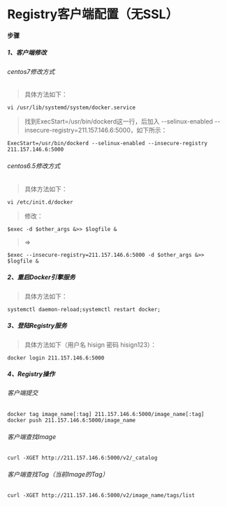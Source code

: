 # Registry客户端配置（无SSL）

#### 步骤
##### 1、客户端修改
###### centos7修改方式
>具体方法如下：
> 
    vi /usr/lib/systemd/system/docker.service
>找到ExecStart=/usr/bin/dockerd这一行，后加入 --selinux-enabled --insecure-registry=211.157.146.6:5000，如下所示：
> 
    ExecStart=/usr/bin/dockerd --selinux-enabled --insecure-registry 211.157.146.6:5000

###### centos6.5修改方式
>具体方法如下：
> 
    vi /etc/init.d/docker
> 
> 修改：
> 
    $exec -d $other_args &>> $logfile &
> 
>=>
> 
    $exec --insecure-registry=211.157.146.6:5000 -d $other_args &>> $logfile &

##### 2、重启Docker引擎服务
>具体方法如下：
> 
    systemctl daemon-reload;systemctl restart docker;

##### 3、登陆Registry服务
>具体方法如下（用户名 hisign 密码 hisign123）：
> 
    docker login 211.157.146.6:5000

##### 4、Registry操作
###### 客户端提交
    docker tag image_name[:tag] 211.157.146.6:5000/image_name[:tag]
    docker push 211.157.146.6:5000/image_name

###### 客户端查找Image
    curl -XGET http://211.157.146.6:5000/v2/_catalog

###### 客户端查找Tag（当前Image的Tag）
    curl -XGET http://211.157.146.6:5000/v2/image_name/tags/list
